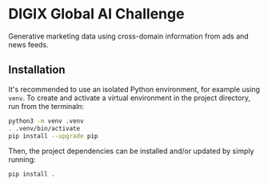 # DIGIX Global AI Challenge

Generative marketing data using cross-domain information from ads and news feeds.

## Installation

It's recommended to use an isolated Python environment, for example using `venv`. To create and activate a virtual environment in the project directory, run from the terminaln:

```bash
python3 -m venv .venv
. .venv/bin/activate
pip install --upgrade pip
```

Then, the project dependencies can be installed and/or updated by simply running:

```bash
pip install .
```




